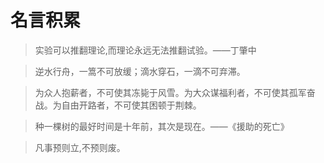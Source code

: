 # 名言积累
> 实验可以推翻理论,而理论永远无法推翻试验。——丁肇中

> 逆水行舟，一篙不可放缓；滴水穿石，一滴不可弃滞。

> 为众人抱薪者，不可使其冻毙于风雪。为大众谋福利者，不可使其孤军奋战。为自由开路者，不可使其困顿于荆棘。

> 种一棵树的最好时间是十年前，其次是现在。——《援助的死亡》

> 凡事预则立,不预则废。
